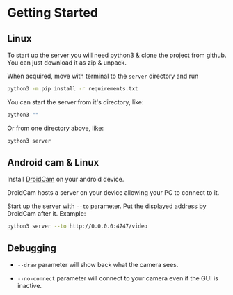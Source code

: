 # Getting Started

## Linux

To start up the server you will need python3 & clone the project from github. You can just download it as zip & unpack.

When acquired, move with terminal to the `server` directory and run

```sh
python3 -m pip install -r requirements.txt
```

You can start the server from it's directory, like:
```sh
python3 ""
```
Or from one directory above, like:
```py
python3 server
```

## Android cam & Linux

Install [DroidCam](https://www.dev47apps.com/) on your android device.

DroidCam hosts a server on your device allowing your PC to connect to it.

Start up the server with `--to` parameter. Put the displayed address by DroidCam after it. Example:

```sh
python3 server --to http://0.0.0.0:4747/video
```

## Debugging

- `--draw` parameter will show back what the camera sees.

- `--no-connect` parameter will connect to your camera even if the GUI is inactive.
